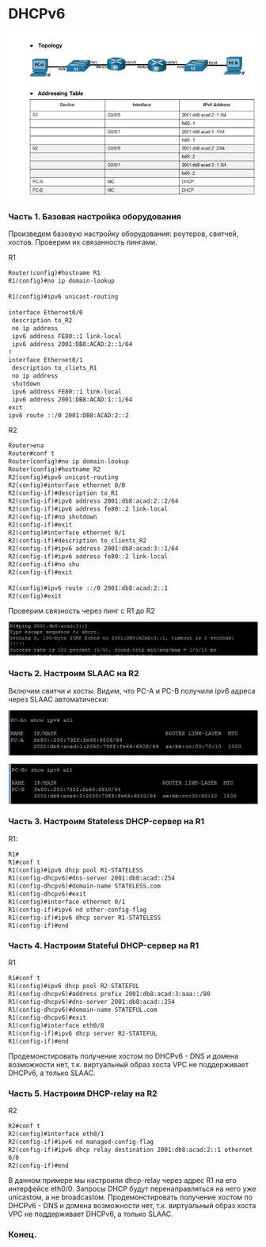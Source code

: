 # DHCPv6

![1](https://github.com/degreekeeper/otus-network/blob/master/less_05_DHCPv4_6/DHCPv6/screen/Screenshot_1.jpg)

### Часть 1. Базовая настройка оборудования

Произведем базовую настройку оборудования: роутеров, свитчей, хостов. Проверим их связанность пингами.

R1

```
Router(config)#hostname R1
R1(config)#no ip domain-lookup

R1(config)#ipv6 unicast-routing

interface Ethernet0/0
 description to_R2
 no ip address
 ipv6 address FE80::1 link-local
 ipv6 address 2001:DB8:ACAD:2::1/64
!
interface Ethernet0/1
 description to_cliets_R1
 no ip address
 shutdown
 ipv6 address FE80::1 link-local
 ipv6 address 2001:DB8:ACAD:1::1/64
exit
ipv6 route ::/0 2001:DB8:ACAD:2::2
```

R2

```
Router>ena
Router#conf t
Router(config)#no ip domain-lookup
Router(config)#hostname R2
R2(config)#ipv6 unicast-routing
R2(config)#interface ethernet 0/0
R2(config-if)#description to_R1
R2(config-if)#ipv6 address 2001:db8:acad:2::2/64
R2(config-if)#ipv6 address fe80::2 link-local
R2(config-if)#no shutdown
R2(config-if)#exit
R2(config)#interface ethernet 0/1
R2(config-if)#description to_clients_R2
R2(config-if)#ipv6 address 2001:db8:acad:3::1/64
R2(config-if)#ipv6 address fe80::2 link-local
R2(config-if)#no shu
R2(config-if)#exit

R2(config)#ipv6 route ::/0 2001:db8:acad:2::1
R2(config)#exit
```

Проверим связность через пинг с R1 до R2

![2](https://github.com/degreekeeper/otus-network/blob/master/less_05_DHCPv4_6/DHCPv6/screen/Screenshot_2.jpg)

### Часть 2. Настроим SLAAC на R2

Включим свитчи и хосты. Видим, что PC-A и PC-B получили ipv6 адреса через SLAAC автоматически:

![3](https://github.com/degreekeeper/otus-network/blob/master/less_05_DHCPv4_6/DHCPv6/screen/Screenshot_3.jpg)

![4](https://github.com/degreekeeper/otus-network/blob/master/less_05_DHCPv4_6/DHCPv6/screen/Screenshot_4.jpg)

### Часть 3. Настроим Stateless DHCP-сервер на R1

R1:

```
R1#
R1#conf t
R1(config)#ipv6 dhcp pool R1-STATELESS
R1(config-dhcpv6)#dns-server 2001:db8:acad::254
R1(config-dhcpv6)#domain-name STATELESS.com
R1(config-dhcpv6)#exit
R1(config)#interface ethernet 0/1
R1(config-if)#ipv6 nd other-config-flag
R1(config-if)#ipv6 dhcp server R1-STATELESS
R1(config-if)#end
```

### Часть 4. Настроим Stateful DHCP-сервер на R1

R1

```
R1#conf t
R1(config)#ipv6 dhcp pool R2-STATEFUL
R1(config-dhcpv6)#address prefix 2001:db8:acad:3:aaa::/80
R1(config-dhcpv6)#dns-server 2001:db8:acad::254
R1(config-dhcpv6)#domain-name STATEFUL.com
R1(config-dhcpv6)#exit
R1(config)#interface eth0/0
R1(config-if)#ipv6 dhcp server R2-STATEFUL
R1(config-if)#end
```

Продемонстировать получение хостом по DHCPv6 - DNS и домена возможности нет, т.к. виртуальный образ хоста VPC не поддерживает DHCPv6, а только SLAAC.

### Часть 5. Настроим DHCP-relay на R2

R2

```
R2#conf t
R2(config)#interface eth0/1
R2(config-if)#ipv6 nd managed-config-flag
R2(config-if)#ipv6 dhcp relay destination 2001:db8:acad:2::1 ethernet 0/0
R2(config-if)#end
```

В данном примере мы настроили dhcp-relay через адрес R1 на его интерфейсе eth0/0. Запросы DHCP будут перенаправляться на него уже unicastом, а не broadcastом. Продемонстировать получение хостом по DHCPv6 - DNS и домена возможности нет, т.к. виртуальный образ хоста VPC не поддерживает DHCPv6, а только SLAAC.



### Конец.